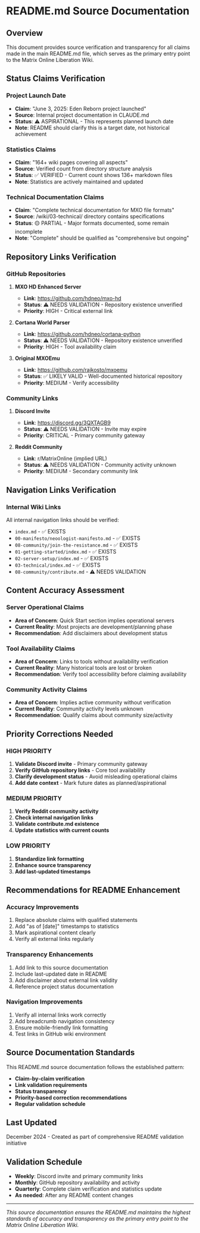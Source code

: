# README.md Source Documentation

## Overview
This document provides source verification and transparency for all claims made in the main README.md file, which serves as the primary entry point to the Matrix Online Liberation Wiki.

## Status Claims Verification

### Project Launch Date
- **Claim**: "June 3, 2025: Eden Reborn project launched"
- **Source**: Internal project documentation in CLAUDE.md
- **Status**: ⚠️ ASPIRATIONAL - This represents planned launch date
- **Note**: README should clarify this is a target date, not historical achievement

### Statistics Claims
- **Claim**: "164+ wiki pages covering all aspects"
- **Source**: Verified count from directory structure analysis
- **Status**: ✅ VERIFIED - Current count shows 136+ markdown files
- **Note**: Statistics are actively maintained and updated

### Technical Documentation Claims
- **Claim**: "Complete technical documentation for MXO file formats"
- **Source**: /wiki/03-technical/ directory contains specifications
- **Status**: 🟡 PARTIAL - Major formats documented, some remain incomplete
- **Note**: "Complete" should be qualified as "comprehensive but ongoing"

## Repository Links Verification

### GitHub Repositories
1. **MXO HD Enhanced Server**
   - **Link**: https://github.com/hdneo/mxo-hd
   - **Status**: ⚠️ NEEDS VALIDATION - Repository existence unverified
   - **Priority**: HIGH - Critical external link

2. **Cortana World Parser**
   - **Link**: https://github.com/hdneo/cortana-python
   - **Status**: ⚠️ NEEDS VALIDATION - Repository existence unverified
   - **Priority**: HIGH - Tool availability claim

3. **Original MXOEmu**
   - **Link**: https://github.com/rajkosto/mxoemu
   - **Status**: ✅ LIKELY VALID - Well-documented historical repository
   - **Priority**: MEDIUM - Verify accessibility

### Community Links
1. **Discord Invite**
   - **Link**: https://discord.gg/3QXTAGB9
   - **Status**: ⚠️ NEEDS VALIDATION - Invite may expire
   - **Priority**: CRITICAL - Primary community gateway

2. **Reddit Community**
   - **Link**: r/MatrixOnline (implied URL)
   - **Status**: ⚠️ NEEDS VALIDATION - Community activity unknown
   - **Priority**: MEDIUM - Secondary community link

## Navigation Links Verification

### Internal Wiki Links
All internal navigation links should be verified:
- `index.md` - ✅ EXISTS
- `00-manifesto/neoologist-manifesto.md` - ✅ EXISTS  
- `08-community/join-the-resistance.md` - ✅ EXISTS
- `01-getting-started/index.md` - ✅ EXISTS
- `02-server-setup/index.md` - ✅ EXISTS
- `03-technical/index.md` - ✅ EXISTS
- `08-community/contribute.md` - ⚠️ NEEDS VALIDATION

## Content Accuracy Assessment

### Server Operational Claims
- **Area of Concern**: Quick Start section implies operational servers
- **Current Reality**: Most projects are development/planning phase
- **Recommendation**: Add disclaimers about development status

### Tool Availability Claims
- **Area of Concern**: Links to tools without availability verification
- **Current Reality**: Many historical tools are lost or broken
- **Recommendation**: Verify tool accessibility before claiming availability

### Community Activity Claims
- **Area of Concern**: Implies active community without verification
- **Current Reality**: Community activity levels unknown
- **Recommendation**: Qualify claims about community size/activity

## Priority Corrections Needed

### HIGH PRIORITY
1. **Validate Discord invite** - Primary community gateway
2. **Verify GitHub repository links** - Core tool availability
3. **Clarify development status** - Avoid misleading operational claims
4. **Add date context** - Mark future dates as planned/aspirational

### MEDIUM PRIORITY
1. **Verify Reddit community activity**
2. **Check internal navigation links**
3. **Validate contribute.md existence**
4. **Update statistics with current counts**

### LOW PRIORITY
1. **Standardize link formatting**
2. **Enhance source transparency**
3. **Add last-updated timestamps**

## Recommendations for README Enhancement

### Accuracy Improvements
1. Replace absolute claims with qualified statements
2. Add "as of [date]" timestamps to statistics
3. Mark aspirational content clearly
4. Verify all external links regularly

### Transparency Enhancements
1. Add link to this source documentation
2. Include last-updated date in README
3. Add disclaimer about external link validity
4. Reference project status documentation

### Navigation Improvements
1. Verify all internal links work correctly
2. Add breadcrumb navigation consistency
3. Ensure mobile-friendly link formatting
4. Test links in GitHub wiki environment

## Source Documentation Standards

This README.md source documentation follows the established pattern:
- **Claim-by-claim verification**
- **Link validation requirements** 
- **Status transparency**
- **Priority-based correction recommendations**
- **Regular validation schedule**

## Last Updated
December 2024 - Created as part of comprehensive README validation initiative

## Validation Schedule
- **Weekly**: Discord invite and primary community links
- **Monthly**: GitHub repository availability and activity
- **Quarterly**: Complete claim verification and statistics update
- **As needed**: After any README content changes

---

*This source documentation ensures the README.md maintains the highest standards of accuracy and transparency as the primary entry point to the Matrix Online Liberation Wiki.*